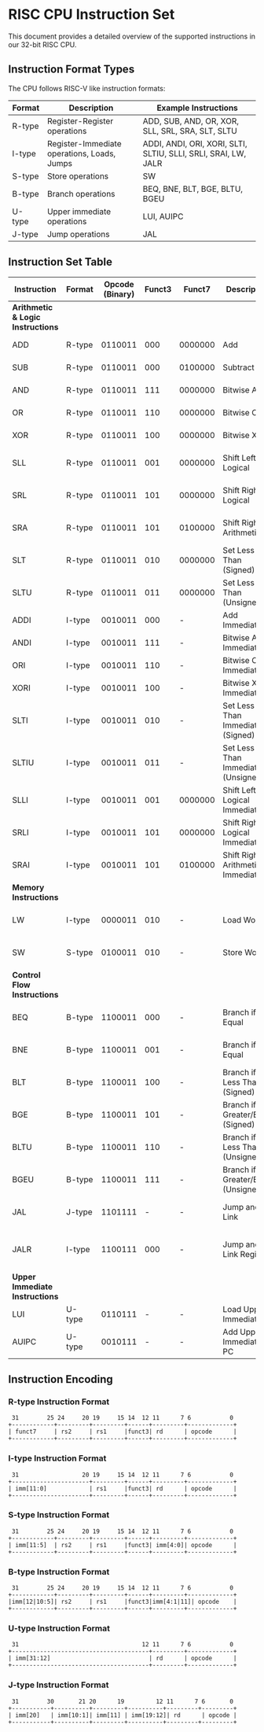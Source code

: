 # RISC CPU Instruction Set

This document provides a detailed overview of the supported instructions in our 32-bit RISC CPU.

## Instruction Format Types

The CPU follows RISC-V like instruction formats:

| Format | Description | Example Instructions |
|--------|-------------|---------------------|
| R-type | Register-Register operations | ADD, SUB, AND, OR, XOR, SLL, SRL, SRA, SLT, SLTU |
| I-type | Register-Immediate operations, Loads, Jumps | ADDI, ANDI, ORI, XORI, SLTI, SLTIU, SLLI, SRLI, SRAI, LW, JALR |
| S-type | Store operations | SW |
| B-type | Branch operations | BEQ, BNE, BLT, BGE, BLTU, BGEU |
| U-type | Upper immediate operations | LUI, AUIPC |
| J-type | Jump operations | JAL |

## Instruction Set Table

| Instruction | Format | Opcode (Binary) | Funct3 | Funct7 | Description | Operation |
|-------------|--------|----------------|--------|--------|-------------|-----------|
| **Arithmetic & Logic Instructions** |
| ADD | R-type | 0110011 | 000 | 0000000 | Add | rd = rs1 + rs2 |
| SUB | R-type | 0110011 | 000 | 0100000 | Subtract | rd = rs1 - rs2 |
| AND | R-type | 0110011 | 111 | 0000000 | Bitwise AND | rd = rs1 & rs2 |
| OR | R-type | 0110011 | 110 | 0000000 | Bitwise OR | rd = rs1 \| rs2 |
| XOR | R-type | 0110011 | 100 | 0000000 | Bitwise XOR | rd = rs1 ^ rs2 |
| SLL | R-type | 0110011 | 001 | 0000000 | Shift Left Logical | rd = rs1 << rs2[4:0] |
| SRL | R-type | 0110011 | 101 | 0000000 | Shift Right Logical | rd = rs1 >> rs2[4:0] |
| SRA | R-type | 0110011 | 101 | 0100000 | Shift Right Arithmetic | rd = rs1 >>> rs2[4:0] |
| SLT | R-type | 0110011 | 010 | 0000000 | Set Less Than (Signed) | rd = (rs1 < rs2) ? 1 : 0 |
| SLTU | R-type | 0110011 | 011 | 0000000 | Set Less Than (Unsigned) | rd = (rs1 < rs2) ? 1 : 0 |
| ADDI | I-type | 0010011 | 000 | - | Add Immediate | rd = rs1 + imm |
| ANDI | I-type | 0010011 | 111 | - | Bitwise AND Immediate | rd = rs1 & imm |
| ORI | I-type | 0010011 | 110 | - | Bitwise OR Immediate | rd = rs1 \| imm |
| XORI | I-type | 0010011 | 100 | - | Bitwise XOR Immediate | rd = rs1 ^ imm |
| SLTI | I-type | 0010011 | 010 | - | Set Less Than Immediate (Signed) | rd = (rs1 < imm) ? 1 : 0 |
| SLTIU | I-type | 0010011 | 011 | - | Set Less Than Immediate (Unsigned) | rd = (rs1 < imm) ? 1 : 0 |
| SLLI | I-type | 0010011 | 001 | 0000000 | Shift Left Logical Immediate | rd = rs1 << imm[4:0] |
| SRLI | I-type | 0010011 | 101 | 0000000 | Shift Right Logical Immediate | rd = rs1 >> imm[4:0] |
| SRAI | I-type | 0010011 | 101 | 0100000 | Shift Right Arithmetic Immediate | rd = rs1 >>> imm[4:0] |
| **Memory Instructions** |
| LW | I-type | 0000011 | 010 | - | Load Word | rd = Mem[rs1 + imm] |
| SW | S-type | 0100011 | 010 | - | Store Word | Mem[rs1 + imm] = rs2 |
| **Control Flow Instructions** |
| BEQ | B-type | 1100011 | 000 | - | Branch if Equal | if (rs1 == rs2) PC += imm |
| BNE | B-type | 1100011 | 001 | - | Branch if Not Equal | if (rs1 != rs2) PC += imm |
| BLT | B-type | 1100011 | 100 | - | Branch if Less Than (Signed) | if (rs1 < rs2) PC += imm |
| BGE | B-type | 1100011 | 101 | - | Branch if Greater/Equal (Signed) | if (rs1 >= rs2) PC += imm |
| BLTU | B-type | 1100011 | 110 | - | Branch if Less Than (Unsigned) | if (rs1 < rs2) PC += imm |
| BGEU | B-type | 1100011 | 111 | - | Branch if Greater/Equal (Unsigned) | if (rs1 >= rs2) PC += imm |
| JAL | J-type | 1101111 | - | - | Jump and Link | rd = PC+4; PC += imm |
| JALR | I-type | 1100111 | 000 | - | Jump and Link Register | rd = PC+4; PC = rs1 + imm |
| **Upper Immediate Instructions** |
| LUI | U-type | 0110111 | - | - | Load Upper Immediate | rd = imm << 12 |
| AUIPC | U-type | 0010111 | - | - | Add Upper Immediate to PC | rd = PC + (imm << 12) |

## Instruction Encoding

### R-type Instruction Format
```
 31        25 24     20 19     15 14  12 11      7 6           0
+------------+---------+---------+------+---------+-------------+
| funct7     | rs2     | rs1     |funct3| rd      | opcode      |
+------------+---------+---------+------+---------+-------------+
```

### I-type Instruction Format
```
 31                  20 19     15 14  12 11      7 6           0
+----------------------+---------+------+---------+-------------+
| imm[11:0]            | rs1     |funct3| rd      | opcode      |
+----------------------+---------+------+---------+-------------+
```

### S-type Instruction Format
```
 31        25 24     20 19     15 14  12 11      7 6           0
+------------+---------+---------+------+---------+-------------+
| imm[11:5]  | rs2     | rs1     |funct3| imm[4:0]| opcode      |
+------------+---------+---------+------+---------+-------------+
```

### B-type Instruction Format
```
 31        25 24     20 19     15 14  12 11      7 6           0
+------------+---------+---------+------+---------+-------------+
|imm[12|10:5]| rs2     | rs1     |funct3|imm[4:1|11]| opcode    |
+------------+---------+---------+------+---------+-------------+
```

### U-type Instruction Format
```
 31                                   12 11      7 6           0
+---------------------------------------+---------+-------------+
| imm[31:12]                            | rd      | opcode      |
+---------------------------------------+---------+-------------+
```

### J-type Instruction Format
```
 31        30       21 20      19         12 11      7 6       0
+-----------+----------+---------+----------+---------+---------+
| imm[20]   | imm[10:1]| imm[11] | imm[19:12]| rd      | opcode |
+-----------+----------+---------+----------+---------+---------+
``` 